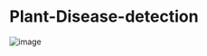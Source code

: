 # Plant-Disease-detection
![image](https://github.com/PranavBhanot/Plant-Disease-detection/assets/74693658/8c5714d6-c60b-4802-9be6-afe952402bb8)
